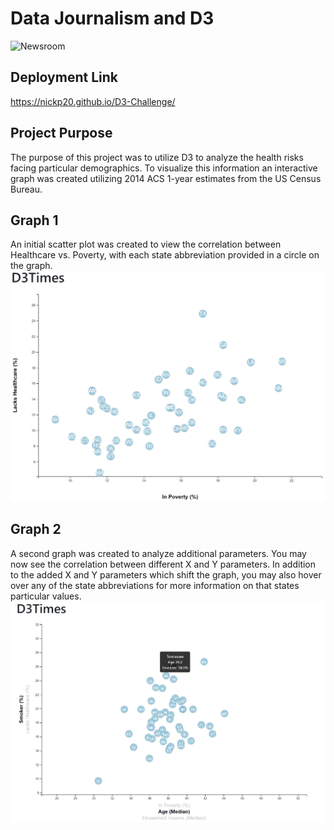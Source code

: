 # Data Journalism and D3
![Newsroom](https://media.giphy.com/media/v2xIous7mnEYg/giphy.gif)

## Deployment Link
https://nickp20.github.io/D3-Challenge/

## Project Purpose
The purpose of this project was to utilize D3 to analyze the health risks facing particular demographics.
To visualize this information an interactive graph was created utilizing 2014 ACS 1-year estimates from the US Census Bureau.

## Graph 1 
An initial scatter plot was created to view the correlation between Healthcare vs. Poverty, with each state abbreviation provided in a circle on the graph. 
![Graph1](https://github.com/NickP20/D3-Challenge/blob/main/images/Graph1.PNG)

## Graph 2
A second graph was created to analyze additional parameters. You may now see the correlation between different X and Y parameters. 
In addition to the added X and Y parameters which shift the graph, you may also hover over any of the state abbreviations for more information on that states particular values. 
![Graph2](https://github.com/NickP20/D3-Challenge/blob/main/images/Graph2.PNG)
